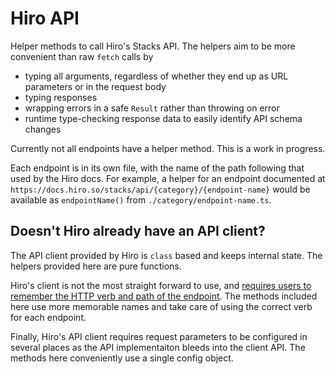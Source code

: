 # Hiro API

Helper methods to call Hiro's Stacks API. The helpers aim to be more convenient than raw `fetch` calls by

- typing all arguments, regardless of whether they end up as URL parameters or in the request body
- typing responses
- wrapping errors in a safe `Result` rather than throwing on error
- runtime type-checking response data to easily identify API schema changes

Currently not all endpoints have a helper method. This is a work in progress.

Each endpoint is in its own file, with the name of the path following that used by the Hiro docs. For example, a helper for an endpoint documented at `https://docs.hiro.so/stacks/api/{category}/{endpoint-name}` would be available as `endpointName()` from `./category/endpoint-name.ts`.

## Doesn't Hiro already have an API client?

The API client provided by Hiro is `class` based and keeps internal state. The helpers provided here are pure functions.

Hiro's client is not the most straight forward to use, and [requires users to remember the HTTP verb and path of the endpoint](https://github.com/hirosystems/stacks-blockchain-api/blob/develop/client/MIGRATION.md#performing-requests). The methods included here use more memorable names and take care of using the correct verb for each endpoint.

Finally, Hiro's API client requires request parameters to be configured in several places as the API implementaiton bleeds into the client API. The methods here conveniently use a single config object.
